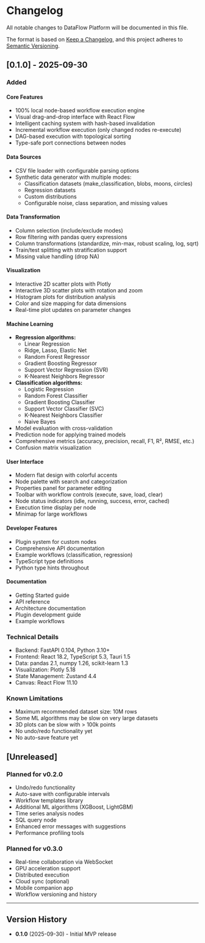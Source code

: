 # Changelog

All notable changes to DataFlow Platform will be documented in this file.

The format is based on [Keep a Changelog](https://keepachangelog.com/en/1.0.0/),
and this project adheres to [Semantic Versioning](https://semver.org/spec/v2.0.0.html).

## [0.1.0] - 2025-09-30

### Added

#### Core Features
- 100% local node-based workflow execution engine
- Visual drag-and-drop interface with React Flow
- Intelligent caching system with hash-based invalidation
- Incremental workflow execution (only changed nodes re-execute)
- DAG-based execution with topological sorting
- Type-safe port connections between nodes

#### Data Sources
- CSV file loader with configurable parsing options
- Synthetic data generator with multiple modes:
  - Classification datasets (make_classification, blobs, moons, circles)
  - Regression datasets
  - Custom distributions
  - Configurable noise, class separation, and missing values

#### Data Transformation
- Column selection (include/exclude modes)
- Row filtering with pandas query expressions
- Column transformations (standardize, min-max, robust scaling, log, sqrt)
- Train/test splitting with stratification support
- Missing value handling (drop NA)

#### Visualization
- Interactive 2D scatter plots with Plotly
- Interactive 3D scatter plots with rotation and zoom
- Histogram plots for distribution analysis
- Color and size mapping for data dimensions
- Real-time plot updates on parameter changes

#### Machine Learning
- **Regression algorithms:**
  - Linear Regression
  - Ridge, Lasso, Elastic Net
  - Random Forest Regressor
  - Gradient Boosting Regressor
  - Support Vector Regression (SVR)
  - K-Nearest Neighbors Regressor
- **Classification algorithms:**
  - Logistic Regression
  - Random Forest Classifier
  - Gradient Boosting Classifier
  - Support Vector Classifier (SVC)
  - K-Nearest Neighbors Classifier
  - Naive Bayes
- Model evaluation with cross-validation
- Prediction node for applying trained models
- Comprehensive metrics (accuracy, precision, recall, F1, R², RMSE, etc.)
- Confusion matrix visualization

#### User Interface
- Modern flat design with colorful accents
- Node palette with search and categorization
- Properties panel for parameter editing
- Toolbar with workflow controls (execute, save, load, clear)
- Node status indicators (idle, running, success, error, cached)
- Execution time display per node
- Minimap for large workflows

#### Developer Features
- Plugin system for custom nodes
- Comprehensive API documentation
- Example workflows (classification, regression)
- TypeScript type definitions
- Python type hints throughout

#### Documentation
- Getting Started guide
- API reference
- Architecture documentation
- Plugin development guide
- Example workflows

### Technical Details
- Backend: FastAPI 0.104, Python 3.10+
- Frontend: React 18.2, TypeScript 5.3, Tauri 1.5
- Data: pandas 2.1, numpy 1.26, scikit-learn 1.3
- Visualization: Plotly 5.18
- State Management: Zustand 4.4
- Canvas: React Flow 11.10

### Known Limitations
- Maximum recommended dataset size: 10M rows
- Some ML algorithms may be slow on very large datasets
- 3D plots can be slow with > 100k points
- No undo/redo functionality yet
- No auto-save feature yet

## [Unreleased]

### Planned for v0.2.0
- Undo/redo functionality
- Auto-save with configurable intervals
- Workflow templates library
- Additional ML algorithms (XGBoost, LightGBM)
- Time series analysis nodes
- SQL query node
- Enhanced error messages with suggestions
- Performance profiling tools

### Planned for v0.3.0
- Real-time collaboration via WebSocket
- GPU acceleration support
- Distributed execution
- Cloud sync (optional)
- Mobile companion app
- Workflow versioning and history

---

## Version History

- **0.1.0** (2025-09-30) - Initial MVP release
